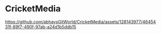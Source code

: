 # CricketMedia



https://github.com/abhaysGitWorld/CricketMedia/assets/128143977/4645431f-89f7-490f-97ab-a24d1b5ddb15

